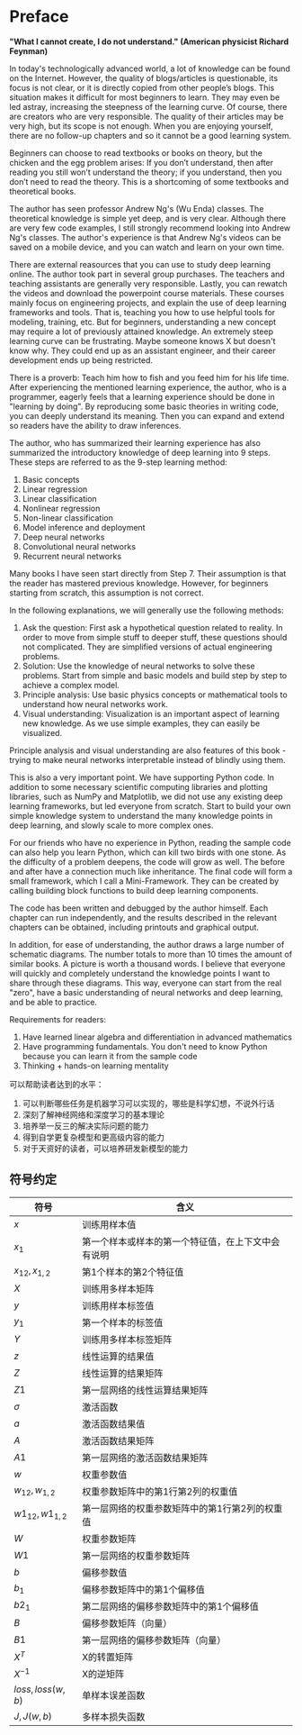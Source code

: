 <!--Copyright © Microsoft Corporation. All rights reserved.
  适用于[License](https://github.com/Microsoft/ai-edu/blob/master/LICENSE.md)版权许可-->

# Preface

**"What I cannot create, I do not understand." (American physicist Richard Feynman)**

In today's technologically advanced world, a lot of knowledge can be found on the Internet. However, the quality of blogs/articles is questionable, its focus is not clear, or it is directly copied from other people’s blogs. This situation makes it difficult for most beginners to learn. They may even be led astray, increasing the steepness of the learning curve. Of course, there are creators who are very responsible. The quality of their articles may be very high, but its scope is not enough. When you are enjoying yourself, there are no follow-up chapters and so it cannot be a good learning system.

Beginners can choose to read textbooks or books on theory, but the chicken and the egg problem arises: If you don’t understand, then after reading you still won’t understand the theory; if you understand, then you don’t need to read the theory. This is a shortcoming of some textbooks and theoretical books.

The author has seen professor Andrew Ng's (Wu Enda) classes. The theoretical knowledge is simple yet deep, and is very clear. Although there are very few code examples, I still strongly recommend looking into Andrew Ng's classes. The author's experience is that Andrew Ng's videos can be saved on a mobile device, and you can watch and learn on your own time.

There are external reasources that you can use to study deep learning online. The author took part in several group purchases. The teachers and teaching assistants are generally very responsible. Lastly, you can rewatch the videos and download the powerpoint course materials. These courses mainly focus on engineering projects, and explain the use of deep learning frameworks and tools. That is, teaching you how to use helpful tools for modeling, training, etc. But for beginners, understanding a new concept may require a lot of previously attained knowledge. An extremely steep learning curve can be frustrating. Maybe someone knows X but doesn't know why. They could end up as an assistant engineer, and their career development ends up being restricted.

There is a proverb: Teach him how to fish and you feed him for his life time. After experiencing the mentioned learning experience, the author, who is a programmer, eagerly feels that a learning experience should be done in "learning by doing". By reproducing some basic theories in writing code, you can deeply understand its meaning. Then you can expand and extend so readers have the ability to draw inferences.

The author, who has summarized their learning experience has also summarized the introductory knowledge of deep learning into 9 steps. These steps are referred to as the 9-step learning method:

1. Basic concepts
2. Linear regression
3. Linear classification
4. Nonlinear regression
5. Non-linear classification
6. Model inference and deployment
7. Deep neural networks
8. Convolutional neural networks
9. Recurrent neural networks

Many books I have seen start directly from Step 7. Their assumption is that the reader has mastered previous knowledge. However, for beginners starting from scratch, this assumption is not correct.

In the following explanations, we will generally use the following methods:

1. Ask the question: First ask a hypothetical question related to reality. In order to move from simple stuff to deeper stuff, these questions should not complicated. They are simplified versions of actual engineering problems.
2. Solution: Use the knowledge of neural networks to solve these problems. Start from simple and basic models and build step by step to achieve a complex model.
3. Principle analysis: Use basic physics concepts or mathematical tools to understand how neural networks work.
4. Visual understanding: Visualization is an important aspect of learning new knowledge. As we use simple examples, they can easily be visualized.

Principle analysis and visual understanding are also features of this book - trying to make neural networks interpretable instead of blindly using them.

This is also a very important point. We have supporting Python code. In addition to some necessary scientific computing libraries and plotting libraries, such as NumPy and Matplotlib, we did not use any existing deep learning frameworks, but led everyone from scratch. Start to build your own simple knowledge system to understand the many knowledge points in deep learning, and slowly scale to more complex ones.

For our friends who have no experience in Python, reading the sample code can also help you learn Python, which can kill two birds with one stone. As the difficulty of a problem deepens, the code will grow as well. The before and after have a connection much like inheritance. The final code will form a small framework, which I call a Mini-Framework. They can be created by calling building block functions to build deep learning components.

The code has been written and debugged by the author himself. Each chapter can run independently, and the results described in the relevant chapters can be obtained, including printouts and graphical output.

In addition, for ease of understanding, the author draws a large number of schematic diagrams. The number totals to more than 10 times the amount of similar books. A picture is worth a thousand words. I believe that everyone will quickly and completely understand the knowledge points I want to share through these diagrams. This way, everyone can start from the real "zero", have a basic understanding of neural networks and deep learning, and be able to practice.

Requirements for readers:

1. Have learned linear algebra and differentiation in advanced mathematics
2. Have programming fundamentals. You don't need to know Python because you can learn it from the sample code
3. Thinking + hands-on learning mentality

可以帮助读者达到的水平：

1. 可以判断哪些任务是机器学习可以实现的，哪些是科学幻想，不说外行话
2. 深刻了解神经网络和深度学习的基本理论
3. 培养举一反三的解决实际问题的能力
4. 得到自学更复杂模型和更高级内容的能力
5. 对于天资好的读者，可以培养研发新模型的能力

## 符号约定

|符号|含义|
|---|---|
|$x$|训练用样本值|
|$x_1$|第一个样本或样本的第一个特征值，在上下文中会有说明|
|$x_{12},x_{1,2}$|第1个样本的第2个特征值|
|$X$|训练用多样本矩阵|
|$y$|训练用样本标签值|
|$y_1$|第一个样本的标签值|
|$Y$|训练用多样本标签矩阵|
|$z$|线性运算的结果值|
|$Z$|线性运算的结果矩阵|
|$Z1$|第一层网络的线性运算结果矩阵|
|$\sigma$|激活函数|
|$a$|激活函数结果值|
|$A$|激活函数结果矩阵|
|$A1$|第一层网络的激活函数结果矩阵|
|$w$|权重参数值|
|$w_{12},w_{1,2}$|权重参数矩阵中的第1行第2列的权重值|
|$w1_{12},w1_{1,2}$|第一层网络的权重参数矩阵中的第1行第2列的权重值|
|$W$|权重参数矩阵|
|$W1$|第一层网络的权重参数矩阵|
|$b$|偏移参数值|
|$b_1$|偏移参数矩阵中的第1个偏移值|
|$b2_1$|第二层网络的偏移参数矩阵中的第1个偏移值|
|$B$|偏移参数矩阵（向量）|
|$B1$|第一层网络的偏移参数矩阵（向量）|
|$X^T$|X的转置矩阵|
|$X^{-1}$|X的逆矩阵|
|$loss,loss(w,b)$|单样本误差函数|
|$J, J(w,b)$|多样本损失函数|
